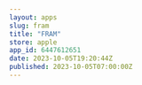 ```yaml
---
layout: apps
slug: fram
title: "FRAM"
store: apple
app_id: 6447612651
date: 2023-10-05T19:20:44Z
published: 2023-10-05T07:00:00Z
---
```


